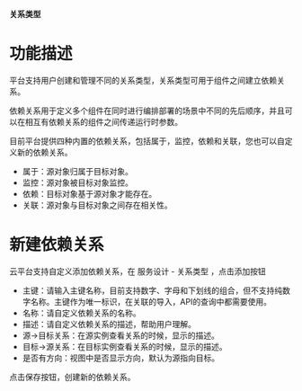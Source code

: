 
**关系类型** 


# 功能描述
平台支持用户创建和管理不同的关系类型，关系类型可用于组件之间建立依赖关系。

依赖关系用于定义多个组件在同时进行编排部署的场景中不同的先后顺序，并且可以在相互有依赖关系的组件之间传递运行时参数。

目前平台提供四种内置的依赖关系，包括属于，监控，依赖和关联，您也可以自定义新的依赖关系。
 - 属于：源对象归属于目标对象。
 - 监控：源对象被目标对象监控。
 - 依赖：目标对象基于源对象才能存在。
 - 关联：源对象与目标对象之间存在相关性。



# 新建依赖关系
云平台支持自定义添加依赖关系，在 服务设计 - 关系类型 ，点击添加按钮
 - 主键：请输入主键名称，目前支持数字、字母和下划线的组合，但不支持纯数字名称。主键作为唯一标识，在关联的导入，API的查询中都需要使用。
 - 名称：请自定义依赖关系的名称。
 - 描述：请自定义依赖关系的描述，帮助用户理解。
 - 源->目标关系：在源实例查看关系的时候，显示的描述。
 - 目标->源关系：在目标实例查看关系的时候，显示的描述。
 - 是否有方向：视图中是否显示方向，默认为源指向目标。

点击保存按钮，创建新的依赖关系。




